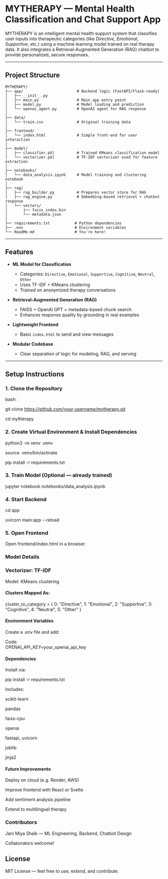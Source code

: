 #  MYTHERAPY — Mental Health Classification and Chat Support App

MYTHERAPY is an intelligent mental health support system that classifies user inputs into therapeutic categories (like *Directive*, *Emotional*, *Supportive*, etc.) using a machine learning model trained on real therapy data. It also integrates a Retrieval-Augmented Generation (RAG) chatbot to provide personalized, secure responses.

---

##  Project Structure

```
MYTHERAPY/
├── app/                        # Backend logic (FastAPI/Flask-ready)
│   ├── __init__.py
│   ├── main.py                 # Main app entry point
│   ├── model.py                # Model loading and prediction
│   └── openai_agent.py         # OpenAI agent for RAG response
│
├── data/
│   └── train.csv               # Original training data
│
├── frontend/
│   └── index.html              # Simple front-end for user interaction
│
├── model/
│   ├── classifier.pkl          # Trained KMeans classification model
│   └── vectorizer.pkl          # TF-IDF vectorizer used for feature extraction
│
├── notebooks/
│   └── data_analysis.ipynb     # Model training and clustering notebook
│
├── rag/
│   ├── rag_builder.py          # Prepares vector store for RAG
│   ├── rag_engine.py           # Embedding-based retrieval + chatbot response
│   └── vectors/
│       ├── faiss_index.bin
│       └── metadata.json
│
├── requirements.txt           # Python dependencies
├── .env                       # Environment variables
└── ReadMe.md                  # You're here!
```



---

##  Features

- **ML Model for Classification**  
  - Categories: `Directive`, `Emotional`, `Supportive`, `Cognitive`, `Neutral`, `Other`
  - Uses TF-IDF + KMeans clustering
  - Trained on anonymized therapy conversations

- **Retrieval-Augmented Generation (RAG)**  
  - FAISS + OpenAI GPT + metadata-based chunk search  
  - Enhances response quality by grounding in real examples

- **Lightweight Frontend**  
  - Basic `index.html` to send and view messages

- **Modular Codebase**  
  - Clear separation of logic for modeling, RAG, and serving

---

##  Setup Instructions

### 1. Clone the Repository
bash: 

git clone https://github.com/your-username/mytherapy.git

cd mytherapy

### 2. Create Virtual Environment & Install Dependencies

python3 -m venv .venv

source .venv/bin/activate

pip install -r requirements.txt

### 3. Train Model (Optional — already trained)

jupyter notebook notebooks/data_analysis.ipynb

### 4. Start Backend

cd app

uvicorn main:app --reload


### 5. Open Frontend

Open frontend/index.html in a browser.

### Model Details
### Vectorizer: TF-IDF

Model: KMeans clustering

#### Clusters Mapped As:

cluster_to_category = {
    0: "Directive",
    1: "Emotional",
    2: "Supportive",
    3: "Cognitive",
    4: "Neutral",
    5: "Other"
}


#### Environment Variables

Create a .env file and add:

Code:  
   OPENAI_API_KEY=your_openai_api_key

####  Dependencies
Install via:

pip install -r requirements.txt

Includes:

scikit-learn

pandas

faiss-cpu

openai

fastapi, uvicorn

joblib

jinja2

#### Future Improvements
Deploy on cloud (e.g. Render, AWS)

Improve frontend with React or Svelte

Add sentiment analysis pipeline

Extend to multilingual therapy

### Contributors
Jani Miya Shaik — ML Engineering, Backend, Chatbot Design

Collaborators welcome!

## License
MIT License — feel free to use, extend, and contribute.